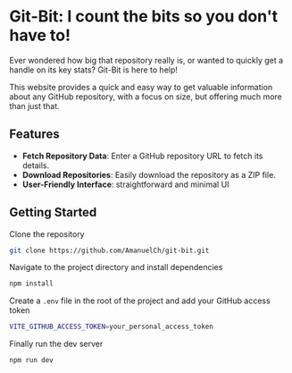 # Git-Bit: I count the bits so you don't have to!

Ever wondered how big that repository really is, or wanted to quickly get a handle on its key stats? Git-Bit is here to help! 

This website provides a quick and easy way to get valuable information about any GitHub repository, with a focus on size, but offering much more than just that. 

## Features

- **Fetch Repository Data**: Enter a GitHub repository URL to fetch its details.
- **Download Repositories**: Easily download the repository as a ZIP file.
- **User-Friendly Interface**: straightforward and minimal UI

## Getting Started

Clone the repository

```bash
git clone https://github.com/AmanuelCh/git-bit.git
```

Navigate to the project directory and install dependencies

```bash
npm install
```

Create a `.env` file in the root of the project and add your GitHub access token

```bash
VITE_GITHUB_ACCESS_TOKEN=your_personal_access_token
```

Finally run the dev server

```bash
npm run dev
```